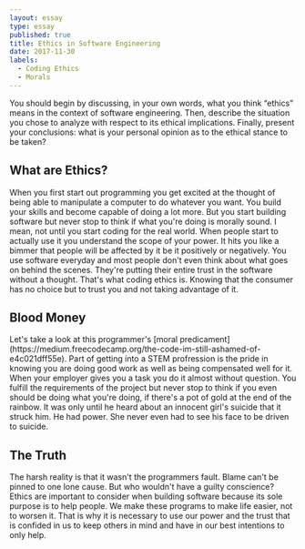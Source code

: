 ```yaml
---
layout: essay
type: essay
published: true
title: Ethics in Software Engineering
date: 2017-11-30
labels:
  - Coding Ethics
  - Morals
---
```

 You should begin by discussing, in your own words, what you think “ethics” means in the context of software engineering. Then, describe the situation you chose to analyze with respect to its ethical implications. Finally, present your conclusions: what is your personal opinion as to the ethical stance to be taken?
 
 <h2 class="ui header">What are Ethics?</h2>
 When you first start out programming you get excited at the thought of being able to manipulate a computer to do whatever you want. You build your skills and become capable of doing a lot more. But you start building software but never stop to think if what you're doing is morally sound. I mean, not until you start coding for the real world. When people start to actually use it you understand the scope of your power. It hits you like a bimmer that people will be affected by it be it positively or negatively. You use software everyday and most people don't even think about what goes on behind the scenes. They're putting their entire trust in the software without a thought. That's what coding ethics is. Knowing that the consumer has no choice but to trust you and not taking advantage of it.
 
<h2 class="ui header">Blood Money</h2>
Let's take a look at this programmer's [moral predicament](https://medium.freecodecamp.org/the-code-im-still-ashamed-of-e4c021dff55e). Part of getting into a STEM profression is the pride in knowing you are doing good work as well as being compensated well for it. When your employer gives you a task you do it almost without question. You fulfill the requirements of the project but never stop to think if you even should be doing what you're doing, if there's a pot of gold at the end of the rainbow. It was only until he heard about an innocent girl's suicide that it struck him. He had power. She never even had to see his face to be driven to suicide. 

## The Truth
The harsh reality is that it wasn't the programmers fault. Blame can't be pinned to one lone cause. But who wouldn't have a guilty conscience? Ethics are important to consider when building software because its sole purpose is to help people. We make these programs to make life easier, not to worsen it. That is why it is necessary to use our power and the trust that is confided in us to keep others in mind and have in our best intentions to only help. 

